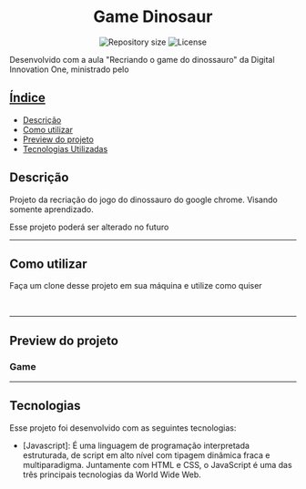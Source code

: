 <h1 align="center">Game Dinosaur</h1>

<p align="center">
 <img alt="Repository size" src="https://img.shields.io/github/repo-size/luizeduul/Game-Dinosaur">
 <img alt="License" src="https://img.shields.io/badge/license-MIT-brightgreen">
</p>

<p>Desenvolvido com a aula "Recriando o game do dinossauro" da Digital Innovation One,  ministrado pelo <a href="https://github.com/celso-henrique" target="_blank" rel="noopener noreferrer nofollow"/></p>

## Índice
- [Descrição](#descrição)
- [Como utilizar](#como-utilizar)
- [Preview do projeto](#preview-do-projeto)
- [Tecnologias Utilizadas](#tecnologias)

## Descrição
<p>Projeto da recriação do jogo do dinossauro do google chrome. Visando somente aprendizado.</p>
<p>Esse projeto poderá ser alterado no futuro</p>

---
     
## Como utilizar 
<p>Faça um clone desse projeto em sua máquina e utilize como quiser</p><br>

---

## Preview do projeto

<h3>Game</h3>
<p align="center">
  
</p>

---

## Tecnologias
 Esse projeto foi desenvolvido com as seguintes tecnologias:
  - [Javascript]: É uma linguagem de programação interpretada estruturada, de script em alto nível com tipagem dinâmica fraca e multiparadigma. Juntamente com HTML e CSS, o JavaScript é uma das três principais tecnologias da World Wide Web.
